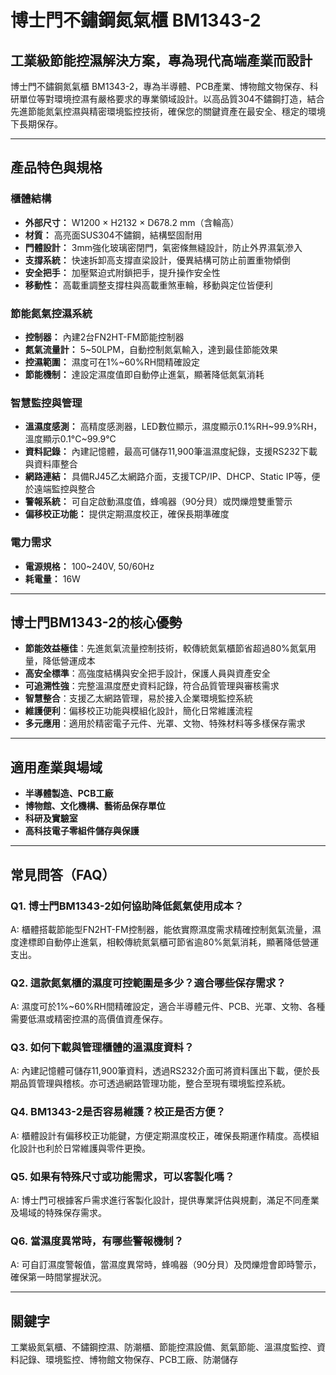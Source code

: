# 博士門不鏽鋼氮氣櫃 BM1343-2

## 工業級節能控濕解決方案，專為現代高端產業而設計

博士門不鏽鋼氮氣櫃 BM1343-2，專為半導體、PCB產業、博物館文物保存、科研單位等對環境控濕有嚴格要求的專業領域設計。以高品質304不鏽鋼打造，結合先進節能氮氣控濕與精密環境監控技術，確保您的關鍵資產在最安全、穩定的環境下長期保存。

---

## 產品特色與規格

### 櫃體結構
- **外部尺寸：** W1200 × H2132 × D678.2 mm（含輪高）
- **材質：** 高亮面SUS304不鏽鋼，結構堅固耐用
- **門體設計：** 3mm強化玻璃密閉門，氣密條無縫設計，防止外界濕氣滲入
- **支撐系統：** 快速拆卸高支撐直梁設計，優異結構可防止前置重物傾倒
- **安全把手：** 加壓緊迫式附鎖把手，提升操作安全性
- **移動性：** 高載重調整支撐柱與高載重煞車輪，移動與定位皆便利

### 節能氮氣控濕系統
- **控制器：** 內建2台FN2HT-FM節能控制器
- **氮氣流量計：** 5~50LPM，自動控制氮氣輸入，達到最佳節能效果
- **控濕範圍：** 濕度可在1%~60%RH間精確設定
- **節能機制：** 達設定濕度值即自動停止進氣，顯著降低氮氣消耗

### 智慧監控與管理
- **溫濕度感測：** 高精度感測器，LED數位顯示，濕度顯示0.1%RH~99.9%RH，溫度顯示0.1°C~99.9°C
- **資料記錄：** 內建記憶體，最高可儲存11,900筆溫濕度紀錄，支援RS232下載與資料庫整合
- **網路連結：** 具備RJ45乙太網路介面，支援TCP/IP、DHCP、Static IP等，便於遠端監控與整合
- **警報系統：** 可自定啟動濕度值，蜂鳴器（90分貝）或閃爍燈雙重警示
- **偏移校正功能：** 提供定期濕度校正，確保長期準確度

### 電力需求
- **電源規格：** 100~240V, 50/60Hz
- **耗電量：** 16W

---

## 博士門BM1343-2的核心優勢

- **節能效益極佳**：先進氮氣流量控制技術，較傳統氮氣櫃節省超過80%氮氣用量，降低營運成本
- **高安全標準**：高強度結構與安全把手設計，保護人員與資產安全
- **可追溯性強**：完整溫濕度歷史資料記錄，符合品質管理與審核需求
- **智慧整合**：支援乙太網路管理，易於接入企業環境監控系統
- **維護便利**：偏移校正功能與模組化設計，簡化日常維護流程
- **多元應用**：適用於精密電子元件、光罩、文物、特殊材料等多樣保存需求

---

## 適用產業與場域

- **半導體製造、PCB工廠**
- **博物館、文化機構、藝術品保存單位**
- **科研及實驗室**
- **高科技電子零組件儲存與保護**

---

## 常見問答（FAQ）

### Q1. 博士門BM1343-2如何協助降低氮氣使用成本？
A: 櫃體搭載節能型FN2HT-FM控制器，能依實際濕度需求精確控制氮氣流量，濕度達標即自動停止進氣，相較傳統氮氣櫃可節省逾80%氮氣消耗，顯著降低營運支出。

### Q2. 這款氮氣櫃的濕度可控範圍是多少？適合哪些保存需求？
A: 濕度可於1%~60%RH間精確設定，適合半導體元件、PCB、光罩、文物、各種需要低濕或精密控濕的高價值資產保存。

### Q3. 如何下載與管理櫃體的溫濕度資料？
A: 內建記憶體可儲存11,900筆資料，透過RS232介面可將資料匯出下載，便於長期品質管理與稽核。亦可透過網路管理功能，整合至現有環境監控系統。

### Q4. BM1343-2是否容易維護？校正是否方便？
A: 櫃體設計有偏移校正功能鍵，方便定期濕度校正，確保長期運作精度。高模組化設計也利於日常維護與零件更換。

### Q5. 如果有特殊尺寸或功能需求，可以客製化嗎？
A: 博士門可根據客戶需求進行客製化設計，提供專業評估與規劃，滿足不同產業及場域的特殊保存需求。

### Q6. 當濕度異常時，有哪些警報機制？
A: 可自訂濕度警報值，當濕度異常時，蜂鳴器（90分貝）及閃爍燈會即時警示，確保第一時間掌握狀況。

---

## 關鍵字
工業級氮氣櫃、不鏽鋼控濕、防潮櫃、節能控濕設備、氮氣節能、溫濕度監控、資料記錄、環境監控、博物館文物保存、PCB工廠、防潮儲存